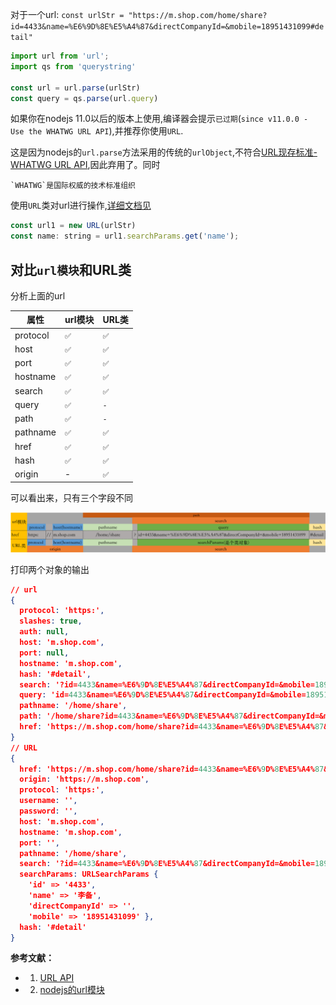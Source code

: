 
对于一个url: `const urlStr = "https://m.shop.com/home/share?id=4433&name=%E6%9D%8E%E5%A4%87&directCompanyId=&mobile=18951431099#detail"`

```JavaScript
import url from 'url';
import qs from 'querystring'

const url = url.parse(urlStr)
const query = qs.parse(url.query)
```
如果你在nodejs 11.0以后的版本上使用,编译器会提示`已过期`(`since v11.0.0 - Use the WHATWG URL API`),并推荐你使用`URL`.

这是因为nodejs的`url.parse`方法采用的传统的`urlObject`,不符合[URL现存标准-WHATWG URL API](https://url.spec.whatwg.org/#goals),因此弃用了。同时

    `WHATWG`是国际权威的技术标准组织

使用`URL`类对url进行操作,[详细文档见](http://nodejs.cn/api/url.html#url_the_whatwg_url_api)
```JavaScript
const url1 = new URL(urlStr)
const name: string = url1.searchParams.get('name');
```

## 对比`url模块`和URL类
分析上面的url

属性          |url模块|URL类
--|--|--
protocol     |`✅`  | `✅`
host         |`✅`  | `✅`
port         |`✅`  | `✅`
hostname     |`✅`  | `✅`
search       |`✅`  | `✅`
query        |`✅`  | `-`
path         |`✅`  | `-`
pathname     |`✅`  | `✅`
href         |`✅`  | `✅`
hash         |`✅`  | `✅`
origin       | -    | `✅`

可以看出来，只有三个字段不同

![url模块与URL类对比图](./images/url.png)

打印两个对象的输出
```json
// url
{
  protocol: 'https:',
  slashes: true,
  auth: null,
  host: 'm.shop.com',
  port: null,
  hostname: 'm.shop.com',
  hash: '#detail',
  search: '?id=4433&name=%E6%9D%8E%E5%A4%87&directCompanyId=&mobile=18951431099',
  query: 'id=4433&name=%E6%9D%8E%E5%A4%87&directCompanyId=&mobile=18951431099',
  pathname: '/home/share',
  path: '/home/share?id=4433&name=%E6%9D%8E%E5%A4%87&directCompanyId=&mobile=18951431099',
  href: 'https://m.shop.com/home/share?id=4433&name=%E6%9D%8E%E5%A4%87&directCompanyId=&mobile=18951431099#detail'
}
// URL
{
  href: 'https://m.shop.com/home/share?id=4433&name=%E6%9D%8E%E5%A4%87&directCompanyId=&mobile=18951431099#detail',
  origin: 'https://m.shop.com',
  protocol: 'https:',
  username: '',
  password: '',
  host: 'm.shop.com',
  hostname: 'm.shop.com',
  port: '',
  pathname: '/home/share',
  search: '?id=4433&name=%E6%9D%8E%E5%A4%87&directCompanyId=&mobile=18951431099',
  searchParams: URLSearchParams {
    'id' => '4433',
    'name' => '李备',
    'directCompanyId' => '',
    'mobile' => '18951431099' },
  hash: '#detail'
}
```

**参考文献：**
- 1. [URL API](http://nodejs.cn/api/url.html#url_the_whatwg_url_api)
- 2. [nodejs的url模块](http://nodejs.cn/api/deprecations.html#deprecations_dep0116_legacy_url_api)